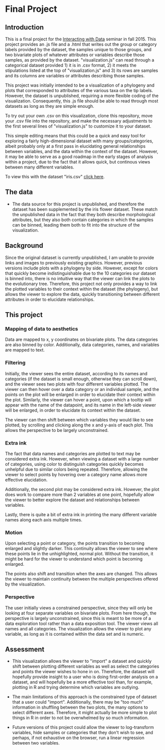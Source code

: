 # Final Project

## Introduction

This is a final project for the [Interacting with Data](https://github.com/Brown-BIOL2430-S04-Fall2015/syllabus) seminar in fall 2015. This project provides an .js file and a .html that writes out the group or category labels provided by the dataset, the samples unique to those groups, and two bivariate plots of whatever attributes or variables describe those samples, as provided by the dataset. "visualization.js" can read through a categorical dataset provided 1) it is in .csv format, 2) it meets the stipulations listed at the top of "visualization.js" and 3) its rows are samples and its columns are variables or attributes describing those samples.

This project was initially intended to be a visualization of a phylogeny and plots that corresponded to attributes of the various taxa on the tip labels. However, the dataset is unpublished, requiring a more flexible coding of the visualization. Consequently, this .js file should be able to read through most datasets as long as they are simple enough.

To try out your own .csv on this visualization, clone this repository, move your .csv file into the repository, and make the necessary adjustments to the first several lines of "visualization.js" to customize it to your dataset.

This simple editing means that this could be a quick and easy tool for exploring a fairly high-dimensional dataset with many groups/categories, albeit probably only at a first pass in elucidating general relationships between variables, and the data within the context of the dataset. However, it may be able to serve as a good roadmap in the early stages of analysis within a project, due to the fact that it allows quick, but continous views between many different variables.

To view this with the dataset "iris.csv" [click here](https://rawgit.com/jackdiedrich/finalproject/master/index.html).

## The data

- The data source for this project is unpublished, and therefore the dataset has been supplemented by the iris flower dataset. These match the unpublished data in the fact that they both describe morphological attributes, but they also both contain categories in which the samples can be binned, leading them both to fit into the structure of the visualization.

## Background

Since the original dataset is currently unpublished, I am unable to provide links and images to previously existing graphics. However, previous versions include plots with a phylogeny by side. However, except for colors that quickly become indistinguishable due to the 10 categories our dataset is binned into, there is no intuitive way that the viewer can link the plots to the evolutionary tree. Therefore, this project not only provides a way to link the plotted variables to their context within the dataset (the phylogeny), but allows the viewer to explore the data, quickly transitioning between different attributes in order to elucidate relationships.

## This project

### Mapping of data to aesthetics

Data are mapped to x, y coordinates on bivariate plots. The data categories are also binned by color. Additionally, data categories, names, and variables are mapped to text.


### Filtering

Initially, the viewer sees the entire dataset, according to its names and categories (if the dataset is small enough, otherwise they can scroll down), and the viewer sees two plots with four different variables plotted. The viewer can then hover over a data category or an individual sample, and the points on the plot will be enlarged in order to elucidate their context within the plot. Similarly, the viewer can hover a point, upon which a tooltip will appear with the name of the datapoint, and its name in the left-side viewer will be enlarged, in order to elucidate its context within the dataset. 

The viewer can then shift between which variables they would like to see plotted, by scrolling and clicking along the x and y-axis of each plot. This allows the perspective to be largely unconstrained.

### Extra ink

The fact that data names and categories are plotted to text may be considered extra ink. However, when viewing a dataset with a large number of categories, using color to distinguish categories quickly becomes unhelpful due to similar colors being repeated. Therefore, allowing the viewer to select points by hovering over a category name allows more effective elucidation. 

Additionally, the second plot may be considered extra ink. However, the plot does work to compare more than 2 variables at one point, hopefully allow the viewer to better explore the dataset and relationships between variables.

Lastly, there is quite a bit of extra ink in printing the many different variable names along each axis multiple times.

### Motion

Upon selecting a point or category, the points transition to becoming enlarged and slightly darker. This continuity allows the viewer to see where these points lie in the unhighlighted, normal plot. Without the transition, it might be hard for the viewer to understand which point is becoming enlarged.

The points also shift and transition when the axes are changed. This allows the viewer to maintain continuity between the multiple perspectives offered by the visualization.

### Perspective

The user initially views a constrained perspective, since they will only be looking at four separate variables on bivariate plots. From here though, the perspective is largely unconstrained, since this is meant to be more of a data exploration tool rather than a data exposition tool. The viewer views all names and all categories. The visualization allows the viewer to plot any variable, as long as it is contained within the data set and is numeric. 

## Assessment

- This visualization allows the viewer to "import" a dataset and quickly shift between plotting different variables as well as select the categories and points the viewer wishes to hone in on. Therefore, the dataset will hopefully provide insight to a user who is doing first-order analysis on a dataset, and will hopefully be a more effective tool than, for example, plotting in R and trying determine which variables are outlying. 

- The main limitations of this approach is the constrained type of dataset that a user could "import". Additionally, there may be "too much" information in shuffling between the two plots, the many options to select different axes. Therefore, it might actually be more simple to plot things in R in order to not be overwhelmed by so much information.

- Future versions of this project could allow the viewer to log-transform variables, hide samples or categories that they don't wish to see, and perhaps, if not exhaustive on the browser, run a linear regression between two variables.


